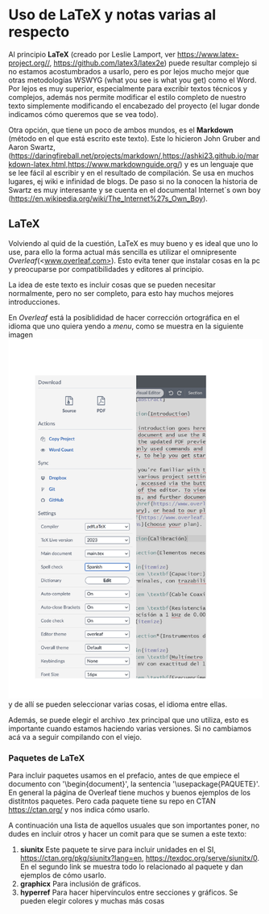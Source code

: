 # Uso de LaTeX y notas varias al respecto


Al principio __LaTeX__ (creado por 	Leslie Lamport, ver <https://www.latex-project.org//>, <https://github.com/latex3/latex2e>) puede resultar complejo si no estamos acostumbrados a usarlo, pero es por lejos mucho mejor que otras metodologías WSWYG (what you see is what you get) como el Word. 
Por lejos es muy superior, especialmente para excribir textos técnicos y complejos, además nos permite modificar el estilo completo de nuestro texto simplemente modificando el encabezado del proyecto (el lugar donde indicamos cómo queremos que se vea todo).

Otra opción, que tiene un poco de ambos mundos, es el __Markdown__ (método en el que está escrito este texto). Este lo hicieron John Gruber and Aaron Swartz, (<https://daringfireball.net/projects/markdown/>,<https://ashki23.github.io/markdown-latex.html>,<https://www.markdownguide.org/>) y es un lenguaje que se lee fácil al escribir y en el resultado de compilación. Se usa en muchos lugares, ej wiki e infinidad de blogs. De paso si no la conocen la historia de Swartz es muy interesante y se cuenta en el documental Internet´s own boy  (<https://en.wikipedia.org/wiki/The_Internet%27s_Own_Boy>).

## LaTeX

Volviendo al quid de la cuestión, LaTeX es muy bueno y es ideal que uno lo use, para ello la forma actual más sencilla es utilizar el omnipresente _Overleaf_(<www.overleaf.com>). Esto evita tener que instalar cosas en la pc y preocuparse por compatibilidades y editores al principio.

La idea de este texto es incluir cosas que se pueden necesitar normalmente, pero no ser completo, para esto hay muchos mejores introducciones.


En _Overleaf_ está la posiblididad de hacer corrección ortográfica en el idioma que uno quiera yendo a _menu_, como se muestra en la siguiente imagen 
![Idioma Overleaf](/figures/overleafIdioma.png "Elegir idioma en overleaf")
y de allí se pueden seleccionar varias cosas, el idioma entre ellas.

Además, se puede elegir el archivo .tex principal que uno utiliza, esto es importante cuando estamos haciendo varias versiones. Si no cambiamos acá va a seguir compilando con el viejo.

### Paquetes de LaTeX

Para incluir paquetes usamos en el prefacio, antes de que empiece el documento con '\begin{document}', la sentencia '\usepackage{PAQUETE}'. 
En general la página de Overleaf tiene muchos y buenos ejemplos de los distitntos paquetes. Pero cada paquete tiene su repo en CTAN <https://ctan.org/> y nos indica cómo usarlo. 

A continuación una lista de aquellos usuales que son importantes poner, no dudes en incluir otros y hacer un comit para que se sumen a este texto:


1. __siunitx__ Este paquete te sirve para incluir unidades en el SI, <https://ctan.org/pkg/siunitx?lang=en>, <https://texdoc.org/serve/siunitx/0>. En el segundo link se muestra todo lo relacionado al paquete y dan ejemplos de cómo usarlo.
2. __graphicx__ Para inclusión de gráficos.
3. __hyperref__ Para hacer hipervínculos entre secciones y gráficos. Se pueden elegir colores y muchas más cosas


